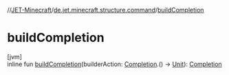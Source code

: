 //[JET-Minecraft](../../index.md)/[de.jet.minecraft.structure.command](index.md)/[buildCompletion](build-completion.md)

# buildCompletion

[jvm]\
inline fun [buildCompletion](build-completion.md)(builderAction: [Completion](-completion/index.md).() -&gt; [Unit](https://kotlinlang.org/api/latest/jvm/stdlib/kotlin/-unit/index.html)): [Completion](-completion/index.md)
